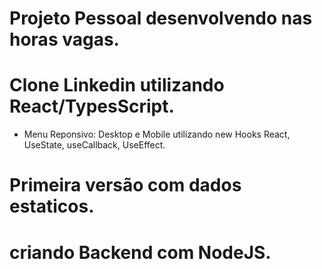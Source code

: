 
# Projeto Pessoal desenvolvendo nas horas vagas. 


# Clone Linkedin utilizando React/TypesScript.

- Menu Reponsivo: Desktop e Mobile utilizando new Hooks React, UseState, useCallback, UseEffect. 

# Primeira versão com dados estaticos.

# criando Backend com NodeJS.



